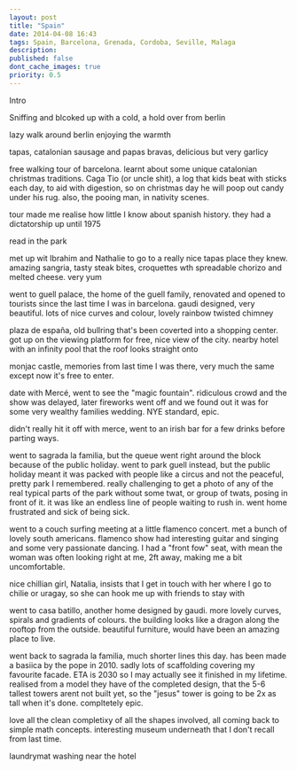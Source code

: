 ```yaml
---
layout: post
title: "Spain"
date: 2014-04-08 16:43
tags: Spain, Barcelona, Grenada, Cordoba, Seville, Malaga
description: 
published: false
dont_cache_images: true
priority: 0.5
---
```

Intro

Sniffing and blcoked up with a cold, a hold over from berlin

<!-- more -->

lazy walk around berlin enjoying the warmth

tapas, catalonian sausage and papas bravas, delicious but very garlicy


free walking tour of barcelona. learnt about some unique catalonian christmas
traditions. Caga Tio (or uncle shit), a log that kids beat with sticks each day,
to aid with digestion, so on christmas day he will poop out candy under his rug.
also, the pooing man, in nativity scenes.

tour made me realise how little I know about spanish history. they had a
dictatorship up until 1975

read in the park

met up wit Ibrahim and Nathalie to go to a really nice tapas place they knew.
amazing sangria, tasty steak bites, croquettes wth spreadable chorizo and melted
cheese. very yum

went to guell palace, the home of the guell family, renovated and opened to
tourists since the last time I was in barcelona. gaudi designed, very beautiful.
lots of nice curves and colour, lovely rainbow twisted chimney

plaza de españa, old bullring that's been coverted into a shopping center. got
up on the viewing platform for free, nice view of the city. nearby hotel with an
infinity pool that the roof looks straight onto

monjac castle, memories from last time I was there, very much the same except
now it's free to enter.

date with Mercé, went to see the "magic fountain". ridiculous crowd and the show
was delayed, later fireworks went off and we found out it was for some very
wealthy families wedding. NYE standard, epic.

didn't really hit it off with merce, went to an irish bar for a few drinks
before parting ways.

went to sagrada la familia, but the queue went right around the block because of
the public holiday. went to park guell instead, but the public holiday meant it
was packed with people like a circus and not the peaceful, pretty park I
remembered. really challenging to get a photo of any of the real typical parts
of the park without some twat, or group of twats, posing in front of it. it was
like an endless line of people waiting to rush in. went home frustrated and
sick of being sick.

went to a couch surfing meeting at a little flamenco concert. met a bunch of
lovely south americans. flamenco show had interesting guitar and singing and
some very passionate dancing. I had a "front fow" seat, with mean the woman was
often looking right at me, 2ft away, making me a bit uncomfortable.

nice chillian girl, Natalia, insists that I get in touch with her where I go to
chilie or uragay, so she can hook me up with friends to stay with

went to casa batillo, another home designed by gaudi. more lovely curves,
spirals and gradients of colours. the building looks like a dragon along the
rooftop from the outside. beautiful furniture, would have been an amazing place
to live.

went back to sagrada la familia, much shorter lines this day. has been made a
basiica by the pope in 2010. sadly lots of scaffolding covering my favourite
facade. ETA is 2030 so I may actually see it finished in my lifetime. realised
from a model they have of the completed design, that the 5-6 tallest towers
arent not built yet, so the "jesus" tower is going to be 2x as tall when it's
done. compltetely epic.

love all the clean completixy of all the shapes involved, all coming back to
simple math concepts. interesting museum underneath that I don't recall from
last time.

laundrymat washing near the hotel
